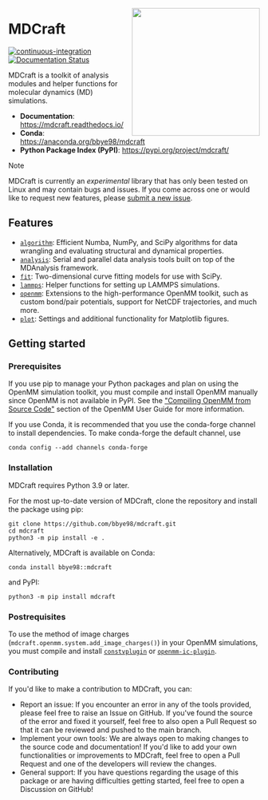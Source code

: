 <img src="https://raw.githubusercontent.com/bbye98/mdcraft/main/assets/logo.png"
 align="right" width="256"/>

# MDCraft

[![continuous-integration](
https://github.com/bbye98/mdcraft/actions/workflows/ci.yml/badge.svg)](
https://github.com/bbye98/mdcraft/actions/workflows/ci.yml)
[![Documentation Status](https://readthedocs.org/projects/mdcraft/badge/?version=latest)](
https://mdcraft.readthedocs.io/en/latest/?badge=latest)

MDCraft is a toolkit of analysis modules and helper functions for
molecular dynamics (MD) simulations.

* **Documentation**: https://mdcraft.readthedocs.io/
* **Conda**: https://anaconda.org/bbye98/mdcraft
* **Python Package Index (PyPI)**: https://pypi.org/project/mdcraft/

> [!NOTE]
> MDCraft is currently an *experimental* library that has
only been tested on Linux and may contain bugs and issues. If you come
across one or would like to request new features, please
[submit a new issue](https://github.com/bbye98/mdcraft/issues/new).

## Features

* [`algorithm`](https://github.com/bbye98/mdcraft/tree/main/src/mdcraft/algorithm):
Efficient Numba, NumPy, and SciPy algorithms for data wrangling and 
evaluating structural and dynamical properties.
* [`analysis`](https://github.com/bbye98/mdcraft/tree/main/src/mdcraft/analysis):
Serial and parallel data analysis tools built on top of the MDAnalysis
framework.
* [`fit`](https://github.com/bbye98/mdcraft/tree/main/src/mdcraft/fit):
Two-dimensional curve fitting models for use with SciPy.
* [`lammps`](https://github.com/bbye98/mdcraft/tree/main/src/mdcraft/lammps):
Helper functions for setting up LAMMPS simulations.
* [`openmm`](https://github.com/bbye98/mdcraft/tree/main/src/mdcraft/openmm):
Extensions to the high-performance OpenMM toolkit, such as custom
bond/pair potentials, support for NetCDF trajectories, and much more.
* [`plot`](https://github.com/bbye98/mdcraft/tree/main/src/mdcraft/plot):
Settings and additional functionality for Matplotlib figures.

## Getting started

### Prerequisites

If you use pip to manage your Python packages and plan on using the
OpenMM simulation toolkit, you must compile and install OpenMM manually
since OpenMM is not available in PyPI. See the
["Compiling OpenMM from Source Code"](
http://docs.openmm.org/latest/userguide/library/02_compiling.html)
section of the OpenMM User Guide for more information.

If you use Conda, it is recommended that you use the conda-forge
channel to install dependencies. To make conda-forge the default
channel, use

    conda config --add channels conda-forge

### Installation

MDCraft requires Python 3.9 or later.

For the most up-to-date version of MDCraft, clone the repository and
install the package using pip:

    git clone https://github.com/bbye98/mdcraft.git
    cd mdcraft
    python3 -m pip install -e .

Alternatively, MDCraft is available on Conda:

    conda install bbye98::mdcraft

and PyPI:

    python3 -m pip install mdcraft

### Postrequisites

To use the method of image charges
(`mdcraft.openmm.system.add_image_charges()`) in your OpenMM
simulations, you must compile and install [`constvplugin`](
https://github.com/scychon/openmm_constV) or [`openmm-ic-plugin`](
https://github.com/bbye98/mdcraft/tree/main/lib/openmm-ic-plugin).

### Contributing
If you'd like to make a contribution to MDCraft, you can:
* Report an issue: If you encounter an error in any of the tools provided, please feel free to raise an Issue on GitHub. If you've found the source of the error and fixed it yourself, feel free to also open a Pull Request so that it can be reviewed and pushed to the main branch.
* Implement your own tools: We are always open to making changes to the source code and documentation! If you'd like to add your own functionalities or improvements to MDCraft, feel free to open a Pull Request and one of the developers will review the changes.
* General support: If you have questions regarding the usage of this package or are having difficulties getting started, feel free to open a Discussion on GitHub!